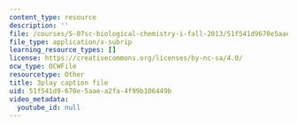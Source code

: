 ```yaml
---
content_type: resource
description: ''
file: /courses/5-07sc-biological-chemistry-i-fall-2013/51f541d9670e5aaea2fa4f99b106449b_15IeTaS5AUI.srt
file_type: application/x-subrip
learning_resource_types: []
license: https://creativecommons.org/licenses/by-nc-sa/4.0/
ocw_type: OCWFile
resourcetype: Other
title: 3play caption file
uid: 51f541d9-670e-5aae-a2fa-4f99b106449b
video_metadata:
  youtube_id: null
---
```

